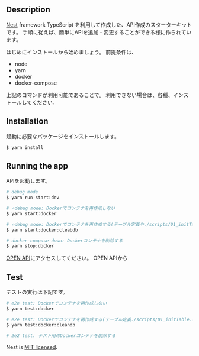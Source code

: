 ## Description

[Nest](https://github.com/nestjs/nest) framework TypeScript を利用して作成した、API作成のスターターキットです。
手順に従えば、簡単にAPIを追加・変更することができる様に作られています。

はじめにインストールから始めましょう。
前提条件は、

- node
- yarn
- docker
- docker-compose

上記のコマンドが利用可能であることで。
利用できない場合は、各種、インストールしてください。

## Installation

起動に必要なパッケージをインストールします。

```bash
$ yarn install
```

## Running the app

APIを起動します。

```bash
# debug mode
$ yarn run start:dev

# ⭐️debug mode: Dockerでコンテナを再作成しない
$ yarn start:docker

# ⭐️debug mode: Dockerでコンテナを再作成する(テーブル定義や./scripts/01_initTable.sql、初期データ./scripts/02_initDataを変更した場合に実行)
$ yarn start:docker:cleabdb

# docker-compose down: Dockerコンテナを削除する
$ yarn stop:docker
```

[OPEN API](http://localhost:3000/api-docs)にアクセスしてください。
OPEN APIから

## Test

テストの実行は下記です。

```bash
# e2e test: Dockerでコンテナを再作成しない
$ yarn test:docker

# e2e test: Dockerでコンテナを再作成する(テーブル定義./scripts/01_initTable.sqlを変更した場合に実行)
$ yarn test:docker:cleandb

# 2e2 test: テスト用のDockerコンテナを削除する
```

Nest is [MIT licensed](LICENSE).
